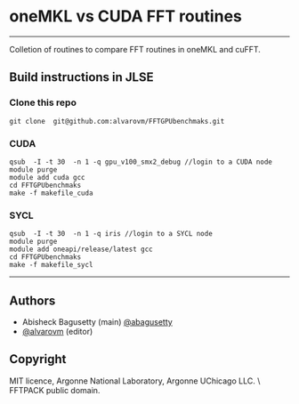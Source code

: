 # oneMKL vs CUDA FFT routines
---

Colletion of routines to compare FFT routines in oneMKL and cuFFT.


## Build instructions in JLSE
### Clone this repo

```
git clone  git@github.com:alvarovm/FFTGPUbenchmaks.git
```

### CUDA
```
qsub  -I -t 30  -n 1 -q gpu_v100_smx2_debug //login to a CUDA node
module purge
module add cuda gcc
cd FFTGPUbenchmaks
make -f makefile_cuda
```

### SYCL
```
qsub  -I -t 30  -n 1 -q iris //login to a SYCL node
module purge
module add oneapi/release/latest gcc
cd FFTGPUbenchmaks
make -f makefile_sycl
```


---

## Authors
* Abisheck Bagusetty (main) [@abagusetty](https://github.com/abagusetty)
* [@alvarovm](https://github.com/alvarovm) (editor) 


## Copyright
MIT licence, Argonne National Laboratory, Argonne UChicago LLC. \\
FFTPACK public domain.


